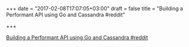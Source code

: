 +++
date = "2017-02-08T17:07:05+03:00"
draft = false
title = "Building a Performant API using Go and Cassandra  #reddit"

+++

<p><a href="https://t.co/3IfpcD17Mv">Building a Performant API using Go and Cassandra  #reddit</a></p>
